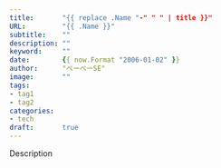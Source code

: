 ```yaml
---
title:       "{{ replace .Name "-" " " | title }}"
URL:         "{{ .Name }}"
subtitle:    ""
description: ""
keyword:     ""
date:        {{ now.Format "2006-01-02" }}
author:      "ぺーぺーSE"
image:       ""
tags:
- tag1
- tag2
categories:
- tech
draft:       true
---
```


Description

<!--more-->